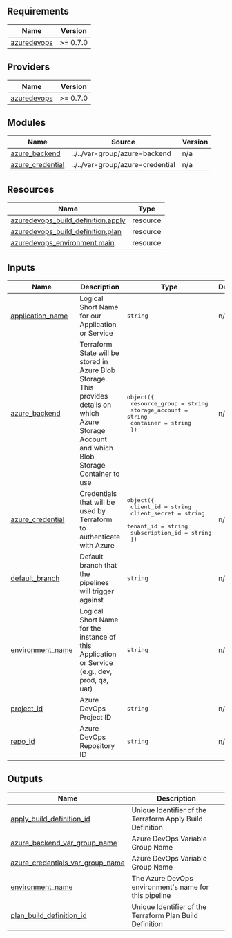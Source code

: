 <!-- BEGIN_TF_DOCS -->
## Requirements

| Name | Version |
|------|---------|
| <a name="requirement_azuredevops"></a> [azuredevops](#requirement\_azuredevops) | >= 0.7.0 |

## Providers

| Name | Version |
|------|---------|
| <a name="provider_azuredevops"></a> [azuredevops](#provider\_azuredevops) | >= 0.7.0 |

## Modules

| Name | Source | Version |
|------|--------|---------|
| <a name="module_azure_backend"></a> [azure\_backend](#module\_azure\_backend) | ../../var-group/azure-backend | n/a |
| <a name="module_azure_credential"></a> [azure\_credential](#module\_azure\_credential) | ../../var-group/azure-credential | n/a |

## Resources

| Name | Type |
|------|------|
| [azuredevops_build_definition.apply](https://registry.terraform.io/providers/microsoft/azuredevops/latest/docs/resources/build_definition) | resource |
| [azuredevops_build_definition.plan](https://registry.terraform.io/providers/microsoft/azuredevops/latest/docs/resources/build_definition) | resource |
| [azuredevops_environment.main](https://registry.terraform.io/providers/microsoft/azuredevops/latest/docs/resources/environment) | resource |

## Inputs

| Name | Description | Type | Default | Required |
|------|-------------|------|---------|:--------:|
| <a name="input_application_name"></a> [application\_name](#input\_application\_name) | Logical Short Name for our Application or Service | `string` | n/a | yes |
| <a name="input_azure_backend"></a> [azure\_backend](#input\_azure\_backend) | Terraform State will be stored in Azure Blob Storage. This provides details on which Azure Storage Account and which Blob Storage Container to use | <pre>object({<br>    resource_group  = string<br>    storage_account = string<br>    container       = string<br>  })</pre> | n/a | yes |
| <a name="input_azure_credential"></a> [azure\_credential](#input\_azure\_credential) | Credentials that will be used by Terraform to authenticate with Azure | <pre>object({<br>    client_id       = string<br>    client_secret   = string<br>    tenant_id       = string<br>    subscription_id = string<br>  })</pre> | n/a | yes |
| <a name="input_default_branch"></a> [default\_branch](#input\_default\_branch) | Default branch that the pipelines will trigger against | `string` | n/a | yes |
| <a name="input_environment_name"></a> [environment\_name](#input\_environment\_name) | Logical Short Name for the instance of this Application or Service (e.g., dev, prod, qa, uat) | `string` | n/a | yes |
| <a name="input_project_id"></a> [project\_id](#input\_project\_id) | Azure DevOps Project ID | `string` | n/a | yes |
| <a name="input_repo_id"></a> [repo\_id](#input\_repo\_id) | Azure DevOps Repository ID | `string` | n/a | yes |

## Outputs

| Name | Description |
|------|-------------|
| <a name="output_apply_build_definition_id"></a> [apply\_build\_definition\_id](#output\_apply\_build\_definition\_id) | Unique Identifier of the Terraform Apply Build Definition |
| <a name="output_azure_backend_var_group_name"></a> [azure\_backend\_var\_group\_name](#output\_azure\_backend\_var\_group\_name) | Azure DevOps Variable Group Name |
| <a name="output_azure_credentials_var_group_name"></a> [azure\_credentials\_var\_group\_name](#output\_azure\_credentials\_var\_group\_name) | Azure DevOps Variable Group Name |
| <a name="output_environment_name"></a> [environment\_name](#output\_environment\_name) | The Azure DevOps environment's name for this pipeline |
| <a name="output_plan_build_definition_id"></a> [plan\_build\_definition\_id](#output\_plan\_build\_definition\_id) | Unique Identifier of the Terraform Plan Build Definition |
<!-- END_TF_DOCS -->